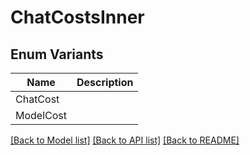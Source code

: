 # ChatCostsInner

## Enum Variants

| Name | Description |
|---- | -----|
| ChatCost |  |
| ModelCost |  |

[[Back to Model list]](../README.md#documentation-for-models) [[Back to API list]](../README.md#documentation-for-api-endpoints) [[Back to README]](../README.md)


